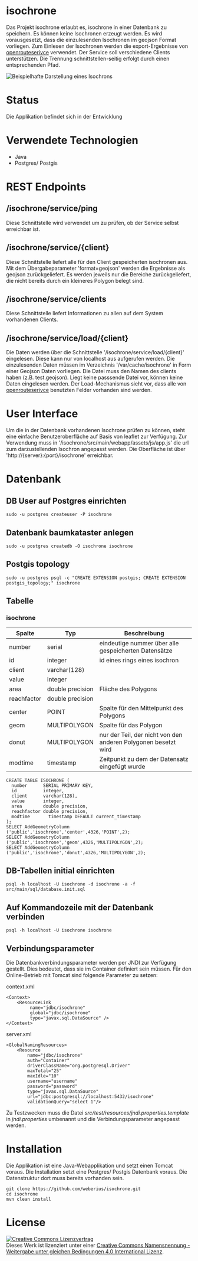 # isochrone

Das Projekt isochrone erlaubt es, isochrone in einer Datenbank zu speichern. Es können keine Isochronen erzeugt werden. Es wird vorausgesetzt, dass die einzulesenden Isochronen im geojson Format vorliegen. Zum Einlesen der Isochronen werden die export-Ergebnisse von [openrouteserivce](https://www.openrouteservice.org/reach) verwendet. Der Service soll verschiedene Clients unterstützen. Die Trennung schnittstellen-seitig erfolgt durch einen entsprechenden Pfad.

![Beispielhafte Darstellung eines Isochrons](isochron.png "Beispiel")

# Status

Die Applikation befindet sich in der Entwicklung

# Verwendete Technologien

- Java
- Postgres/ Postgis

# REST Endpoints

## /isochrone/service/ping

Diese Schnittstelle wird verwendet um zu prüfen, ob der Service selbst erreichbar ist.

## /isochrone/service/{client}

Diese Schnittstelle liefert alle für den Client gespeicherten isochronen aus. Mit dem Übergabeparameter 'format=geojson' werden die Ergebnisse als geojson zurückgeliefert. Es werden jeweils nur die Bereiche zurückgeliefert, die nicht bereits durch ein kleineres Polygon belegt sind.

## /isochrone/service/clients

Diese Schnittstelle liefert Informationen zu allen auf dem System vorhandenen Clients.

## /isochrone/service/load/{client}

Die Daten werden über die Schnittstelle '/isochrone/service/load/{client}' eingelesen. Diese kann nur von localhost aus aufgerufen werden. Die einzulesenden Daten müssen im Verzeichnis '/var/cache/isochrone' in Form einer Geojson Daten vorliegen. Die Datei muss den Namen des clients haben (z.B. test.geojson). Liegt keine passsende Datei vor, können keine Daten eingelesen werden. Der Load-Mechanismus sieht vor, dass alle von [openrouteserivce](https://www.openrouteservice.org/reach) benutzten Felder vorhanden sind werden.

# User Interface

Um die in der Datenbank vorhandenen Isochrone prüfen zu können, steht eine einfache Benutzeroberfläche auf Basis von leaflet zur Verfügung. Zur Verwendung muss in '/isochrone/src/main/webapp/assets/js/app.js' die url zum darzustellenden Isochron angepasst werden. Die Oberfläche ist über 'http://{server}:{port}/isochrone' erreichbar.

# Datenbank

## DB User auf Postgres einrichten

    sudo -u postgres createuser -P isochrone
    
## Datenbank baumkataster anlegen

    sudo -u postgres createdb -O isochrone isochrone

## Postgis topology

    sudo -u postgres psql -c "CREATE EXTENSION postgis; CREATE EXTENSION postgis_topology;" isochrone
    
## Tabelle

### isochrone

| Spalte | Typ | Beschreibung |
| ------ | --- | ------------ |
| number | serial | eindeutige nummer über alle gespeicherten Datensätze |
| id | integer | id eines rings eines isochron |
| client | varchar(128) |  |
| value | integer |  |
| area | double precision | Fläche des Polygons |
| reachfactor | double precision |  |
| center | POINT | Spalte für den Mittelpunkt des Polygons |
| geom | MULTIPOLYGON | Spalte für das Polygon |
| donut | MULTIPOLYGON | nur der Teil, der nicht von den anderen Polygonen besetzt wird |
| modtime | timestamp | Zeitpunkt zu dem der Datensatz eingefügt wurde |


    CREATE TABLE ISOCHRONE (
      number      SERIAL PRIMARY KEY, 
      id          integer,
      client      varchar(128),
      value       integer, 
      area        double precision,
      reachfactor double precision,
      modtime       timestamp DEFAULT current_timestamp
    );
    SELECT AddGeometryColumn ('public','isochrone','center',4326,'POINT',2);
    SELECT AddGeometryColumn ('public','isochrone','geom',4326,'MULTIPOLYGON',2);
    SELECT AddGeometryColumn ('public','isochrone','donut',4326,'MULTIPOLYGON',2);
    
## DB-Tabellen initial einrichten

    psql -h localhost -U isochrone -d isochrone -a -f src/main/sql/database.init.sql
    
## Auf Kommandozeile mit der Datenbank verbinden

    psql -h localhost -U isochrone isochrone
    
## Verbindungsparameter

Die Datenbankverbindungsparameter werden per JNDI zur Verfügung gestellt. Dies bedeutet, dass sie im Container definiert sein müssen. Für den Online-Betrieb mit
Tomcat sind folgende Parameter zu setzen:

context.xml

    <Context>
        <ResourceLink 
             name="jdbc/isochrone" 
             global="jdbc/isochrone"
             type="javax.sql.DataSource" />
    </Context> 

server.xml

    <GlobalNamingResources>
        <Resource 
            name="jdbc/isochrone"
            auth="Container"
            driverClassName="org.postgresql.Driver"
            maxTotal="25" 
            maxIdle="10"
            username="username"
            password="password"
            type="javax.sql.DataSource"
            url="jdbc:postgresql://localhost:5432/isochrone"
            validationQuery="select 1"/>

Zu Testzwecken muss die Datei _src/test/resources/jndi.properties.template_ in _jndi.properties_ umbenannt und die Verbindungsparameter angepasst werden.

# Installation

Die Applikation ist eine Java-Webapplikation und setzt einen Tomcat voraus. Die Installation setzt eine Postgres/ Postgis Datenbank voraus. Die Datenstruktur dort muss bereits vorhanden sein. 

    git clone https://github.com/weberius/isochrone.git
    cd isochrone
    mvn clean install

# License

<a rel="license" href="http://creativecommons.org/licenses/by-sa/4.0/"><img alt="Creative Commons Lizenzvertrag" style="border-width:0" src="https://i.creativecommons.org/l/by-sa/4.0/88x31.png" /></a><br />Dieses Werk ist lizenziert unter einer <a rel="license" href="http://creativecommons.org/licenses/by-sa/4.0/">Creative Commons Namensnennung - Weitergabe unter gleichen Bedingungen 4.0 International Lizenz</a>.